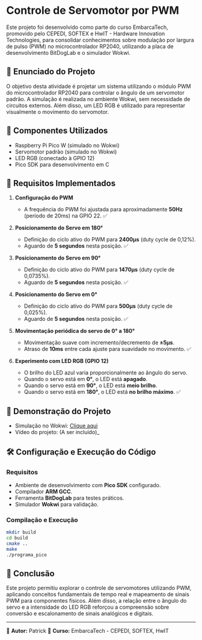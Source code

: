 # Controle de Servomotor por PWM

Este projeto foi desenvolvido como parte do curso EmbarcaTech, promovido pelo CEPEDI, SOFTEX e HwIT - Hardware Innovation Technologies, para consolidar conhecimentos sobre modulação por largura de pulso (PWM) no microcontrolador RP2040, utilizando a placa de desenvolvimento BitDogLab e o simulador Wokwi.

## 📝 Enunciado do Projeto
O objetivo desta atividade é projetar um sistema utilizando o módulo PWM do microcontrolador RP2040 para controlar o ângulo de um servomotor padrão. A simulação é realizada no ambiente Wokwi, sem necessidade de circuitos externos. Além disso, um LED RGB é utilizado para representar visualmente o movimento do servomotor.

## 🔧 Componentes Utilizados
- Raspberry Pi Pico W (simulado no Wokwi)
- Servomotor padrão (simulado no Wokwi)
- LED RGB (conectado à GPIO 12)
- Pico SDK para desenvolvimento em C

## 📌 Requisitos Implementados
1. **Configuração do PWM**
   - A frequência do PWM foi ajustada para aproximadamente **50Hz** (período de 20ms) na GPIO 22. ✅
   
2. **Posicionamento do Servo em 180°**
   - Definição do ciclo ativo do PWM para **2400µs** (duty cycle de 0,12%).
   - Aguardo de **5 segundos** nesta posição. ✅
   
3. **Posicionamento do Servo em 90°**
   - Definição do ciclo ativo do PWM para **1470µs** (duty cycle de 0,0735%).
   - Aguardo de **5 segundos** nesta posição. ✅
   
4. **Posicionamento do Servo em 0°**
   - Definição do ciclo ativo do PWM para **500µs** (duty cycle de 0,025%).
   - Aguardo de **5 segundos** nesta posição. ✅
   
5. **Movimentação periódica do servo de 0° a 180°**
   - Movimentação suave com incremento/decremento de **±5µs**.
   - Atraso de **10ms** entre cada ajuste para suavidade no movimento. ✅
   
6. **Experimento com LED RGB (GPIO 12)**
   - O brilho do LED azul varia proporcionalmente ao ângulo do servo.
   - Quando o servo está em **0°**, o LED está **apagado**.
   - Quando o servo está em **90°**, o LED está **meio brilho**.
   - Quando o servo está em **180°**, o LED está **no brilho máximo**. ✅

## 🎥 Demonstração do Projeto
- Simulação no Wokwi: [Clique aqui](https://wokwi.com/projects/422362142211338241)
- Vídeo do projeto: (A ser incluído)_

## 🛠️ Configuração e Execução do Código
### Requisitos
- Ambiente de desenvolvimento com **Pico SDK** configurado.
- Compilador **ARM GCC**.
- Ferramenta **BitDogLab** para testes práticos.
- Simulador **Wokwi** para validação.

### Compilação e Execução
```sh
mkdir build
cd build
cmake ..
make
./programa_pico
```

## 🚀 Conclusão
Este projeto permitiu explorar o controle de servomotores utilizando PWM, aplicando conceitos fundamentais de tempo real e mapeamento de sinais PWM para componentes físicos. Além disso, a relação entre o ângulo do servo e a intensidade do LED RGB reforçou a compreensão sobre conversão e escalonamento de sinais analógicos e digitais.

---
📌 **Autor:** Patrick
📌 **Curso:** EmbarcaTech - CEPEDI, SOFTEX, HwIT

